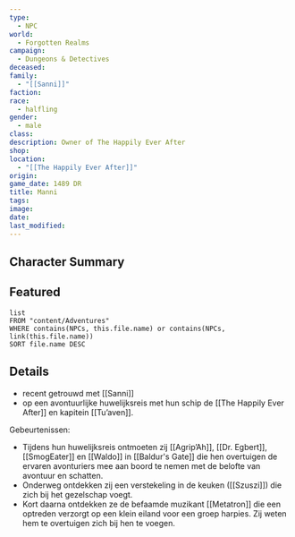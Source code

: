 ```yaml
---
type:
  - NPC
world:
  - Forgotten Realms
campaign:
  - Dungeons & Detectives
deceased: 
family:
  - "[[Sanni]]"
faction: 
race:
  - halfling
gender:
  - male
class: 
description: Owner of The Happily Ever After
shop: 
location:
  - "[[The Happily Ever After]]"
origin: 
game_date: 1489 DR
title: Manni
tags: 
image: 
date: 
last_modified:
---
```

## Character Summary

## Featured
```dataview
list
FROM "content/Adventures"
WHERE contains(NPCs, this.file.name) or contains(NPCs, link(this.file.name))
SORT file.name DESC
```
## Details
* recent getrouwd met [[Sanni]]
* op een avontuurlijke huwelijksreis met hun schip de [[The Happily Ever After]] en kapitein [[Tu’aven]]. 

Gebeurtenissen:
* Tijdens hun huwelijksreis ontmoeten zij [[Agrip’Ah]], [[Dr. Egbert]], [[SmogEater]] en [[Waldo]] in [[Baldur's Gate]] die hen overtuigen de ervaren avonturiers mee aan boord te nemen met de belofte van avontuur en schatten. 
* Onderweg ontdekken zij een verstekeling in de keuken ([[Szuszi]]) die zich bij het gezelschap voegt.
* Kort daarna ontdekken ze de befaamde muzikant [[Metatron]] die een optreden verzorgt op een klein eiland voor een groep harpies. Zij weten hem te overtuigen zich bij hen te voegen. 

